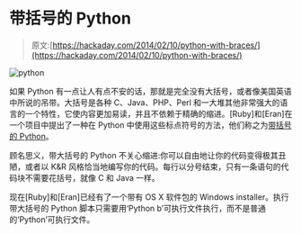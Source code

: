# 带括号的 Python

> 原文:[https://hackaday.com/2014/02/10/python-with-braces/](https://hackaday.com/2014/02/10/python-with-braces/)

![python](../Images/a9ebc7824d2b72898b41c616fd38d5b5.png)

如果 Python 有一点让人有点不安的话，那就是完全没有大括号，或者像美国英语中所说的吊带。大括号是各种 C、Java、PHP、Perl 和一大堆其他非常强大的语言的一个特性，它使内容更加易读，并且不依赖于精确的缩进。[Ruby]和[Eran]在一个项目中提出了一种在 Python 中使用这些标点符号的方法，他们称之为[带括号的 Python](http://www.pythonb.org/)。

顾名思义，带大括号的 Python 不关心缩进:你可以自由地让你的代码变得极其丑陋，或者以 K&R 风格恰当地编写你的代码。每行以分号结束，只有一条语句的代码块不需要花括号，就像 C 和 Java 一样。

现在[Ruby]和[Eran]已经有了一个带有 OS X 软件包的 Windows installer。执行带大括号的 Python 脚本只需要用‘Python b’可执行文件执行，而不是普通的‘Python’可执行文件。
